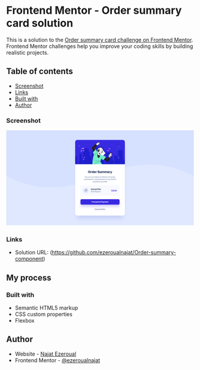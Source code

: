 # Frontend Mentor - Order summary card solution

This is a solution to the [Order summary card challenge on Frontend Mentor](https://www.frontendmentor.io/challenges/order-summary-component-QlPmajDUj). Frontend Mentor challenges help you improve your coding skills by building realistic projects. 

## Table of contents

  - [Screenshot](#screenshot)
  - [Links](#links)
  - [Built with](#built-with)
  - [Author](#author)


### Screenshot

![](./Screenshot.png)

### Links

- Solution URL: (https://github.com/ezeroualnajat/Order-summary-component)

## My process

### Built with

- Semantic HTML5 markup
- CSS custom properties
- Flexbox

## Author

- Website - [Najat Ezeroual](https://najatezeroual.me)
- Frontend Mentor - [@ezeroualnajat](https://www.frontendmentor.io/profile/ezeroualnajat)